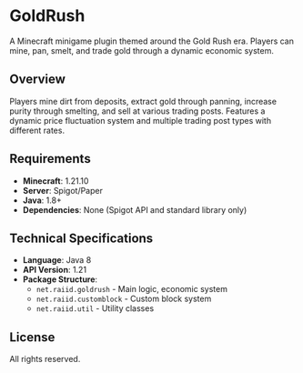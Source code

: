 # GoldRush

A Minecraft minigame plugin themed around the Gold Rush era. Players can mine, pan, smelt, and trade gold through a dynamic economic system.

## Overview

Players mine dirt from deposits, extract gold through panning, increase purity through smelting, and sell at various trading posts. Features a dynamic price fluctuation system and multiple trading post types with different rates.

## Requirements

- **Minecraft**: 1.21.10
- **Server**: Spigot/Paper
- **Java**: 1.8+
- **Dependencies**: None (Spigot API and standard library only)

## Technical Specifications

- **Language**: Java 8
- **API Version**: 1.21
- **Package Structure**:
  - `net.raiid.goldrush` - Main logic, economic system
  - `net.raiid.customblock` - Custom block system
  - `net.raiid.util` - Utility classes

## License

All rights reserved.
